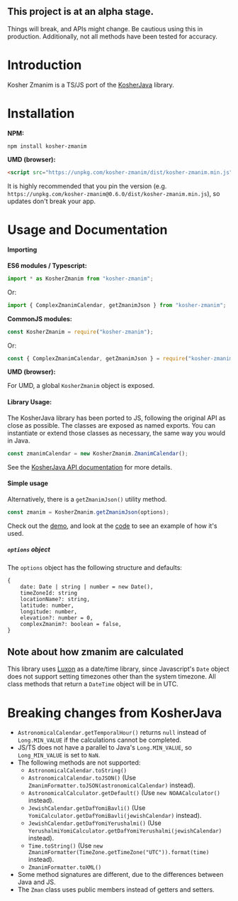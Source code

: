 ## This project is at an alpha stage.

Things will break, and APIs might change. Be cautious using this in production.
Additionally, not all methods have been tested for accuracy.

# Introduction
Kosher Zmanim is a TS/JS port of the [KosherJava](KosherJava/zmanim) library.

# Installation
**NPM:**
```
npm install kosher-zmanim
```

**UMD (browser):**
```html
<script src="https://unpkg.com/kosher-zmanim/dist/kosher-zmanim.min.js"></script>
```

It is highly recommended that you pin the version (e.g. `https://unpkg.com/kosher-zmanim@0.6.0/dist/kosher-zmanim.min.js`),
so updates don't break your app.

# Usage and Documentation
#### Importing
**ES6 modules / Typescript:**
```javascript
import * as KosherZmanim from "kosher-zmanim";
```
Or:
```javascript
import { ComplexZmanimCalendar, getZmanimJson } from "kosher-zmanim";
```

**CommonJS modules:**
```javascript
const KosherZmanim = require("kosher-zmanim");
```
Or:
```javascript
const { ComplexZmanimCalendar, getZmanimJson } = require("kosher-zmanim");
```

**UMD (browser):**

For UMD, a global `KosherZmanim` object is exposed.

#### Library Usage:
The KosherJava library has been ported to JS, following the original API as close as possible.
The classes are exposed as named exports. You can instantiate or extend those classes as necessary, the same way you would in Java.

```javascript
const zmanimCalendar = new KosherZmanim.ZmanimCalendar();
```

See the [KosherJava API documentation](https://kosherjava.com/zmanim/docs/api/index.html?overview-summary.html) for more details.

#### Simple usage
Alternatively, there is a `getZmanimJson()` utility method.

```javascript
const zmanim = KosherZmanim.getZmanimJson(options);
```

Check out the [demo](https://behindthemath.github.io/KosherZmanim/), and look at the [code](./docs/index.html) to see an example of how it's used.

##### `options` object
The `options` object has the following structure and defaults:
```
{
    date: Date | string | number = new Date(),
    timeZoneId: string
    locationName?: string,
    latitude: number,
    longitude: number,
    elevation?: number = 0,
    complexZmanim?: boolean = false,
}
```

## Note about how zmanim are calculated
This library uses [Luxon](https://moment.github.io/luxon) as a date/time library, since
Javascript's `Date` object does not support setting timezones other than the system timezone.
All class methods that return a `DateTime` object will be in UTC.

# Breaking changes from KosherJava
* `AstronomicalCalendar.getTemporalHour()` returns `null` instead of `Long.MIN_VALUE` if the calculations cannot be completed.
* JS/TS does not have a parallel to Java's `Long.MIN_VALUE`, so `Long_MIN_VALUE` is set to `NaN`.
* The following methods are not supported:
  * `AstronomicalCalendar.toString()`
  * `AstronomicalCalendar.toJSON()`
  (Use `ZmanimFormatter.toJSON(astronomicalCalendar)` instead).
  * `AstronomicalCalculator.getDefault()`
  (Use `new NOAACalculator()` instead).
  * `JewishCalendar.getDafYomiBavli()`
  (Use `YomiCalculator.getDafYomiBavli(jewishCalendar)` instead).
  * `JewishCalendar.getDafYomiYerushalmi()`
  (Use `YerushalmiYomiCalculator.getDafYomiYerushalmi(jewishCalendar)` instead).
  * `Time.toString()`
  (Use `new ZmanimFormatter(TimeZone.getTimeZone("UTC")).format(time)` instead).
  * `ZmanimFormatter.toXML()`
* Some method signatures are different, due to the differences between Java and JS.
* The `Zman` class uses public members instead of getters and setters.
